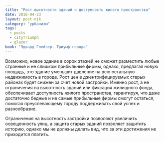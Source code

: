 ```yaml
---
title: "Рост высотности зданий и доступность жилого пространства"
date: 2016-04-23
layout: post.njk
category: "урбанизм"
tags:
  - posts
  - cityTriumph
  - glazer
book: "Эдвард Глейзер. Триумф города"
---
```


Возможно, новое здание в сорок этажей не сможет разместить любые странные и не слишком прибыльные фирмы, однако, предлагая новую площадь, это здание уменьшит давление на всю остальную недвижимость в городе. Рост цен в джентрифицируемых старых районах будет снижен за счет новой застройки. Именно рост, а не ограничения на высотность зданий или фиксация жилищного фонда, обеспечивает доступность жилого пространства, гарантируя, что даже достаточно бедные и не самые прибыльные фирмы смогут остаться, помогая преуспевающему городу поддерживать свой успех и разнообразие.

Ограничения на высотность застройки позволяют увеличить освещенность улиц, а защита старых зданий позволяет защитить историю, однако мы не должны делать вид, что за эти достижения не приходится платить.
